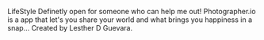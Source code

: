 LifeStyle
Definetly open for someone who can help me out!
Photographer.io is a app that let's you share your world and what brings you happiness in a snap...
Created by Lesther D Guevara.
